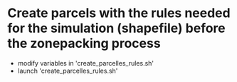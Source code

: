 # Create parcels with the rules needed for the simulation (shapefile) before the zonepacking process

- modify variables in 'create_parcelles_rules.sh'
- launch 'create_parcelles_rules.sh'


